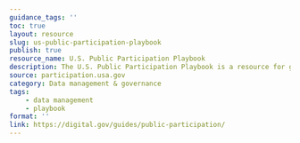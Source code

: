 ```yaml
---
guidance_tags: ''
toc: true
layout: resource
slug: us-public-participation-playbook
publish: true
resource_name: U.S. Public Participation Playbook
description: The U.S. Public Participation Playbook is a resource for government managers to effectively evaluate and build better services through public participation using best practices and performance metrics.
source: participation.usa.gov
category: Data management & governance
tags:
    - data management
    - playbook
format: ''
link: https://digital.gov/guides/public-participation/
---
```

